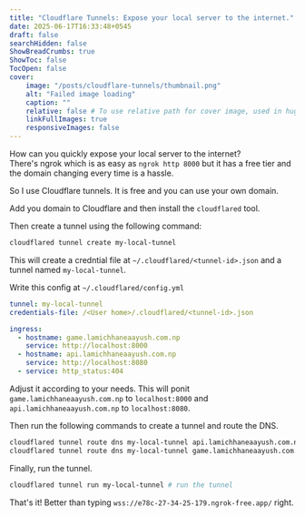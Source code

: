```yaml
---
title: "Cloudflare Tunnels: Expose your local server to the internet."
date: 2025-06-17T16:33:48+0545
draft: false 
searchHidden: false
ShowBreadCrumbs: true 
ShowToc: false
TocOpen: false
cover:
    image: "/posts/cloudflare-tunnels/thumbnail.png"
    alt: "Failed image loading"
    caption: ""
    relative: false # To use relative path for cover image, used in hugo Page-bundles
    linkFullImages: true
    responsiveImages: false
---
```


How can you quickly expose your local server to the internet?  
There's ngrok which is as easy as `ngrok http 8000` but it has a free tier and the domain changing every time is a hassle.

So I use Cloudflare tunnels. It is free and you can use your own domain.

Add you domain to Cloudflare and then install the `cloudflared` tool.

Then create a tunnel using the following command:
```bash
cloudflared tunnel create my-local-tunnel
```

This will create a credntial file at `~/.cloudflared/<tunnel-id>.json` and a tunnel named `my-local-tunnel`.

Write this config at `~/.cloudflared/config.yml`
```yaml
tunnel: my-local-tunnel
credentials-file: /<User home>/.cloudflared/<tunnel-id>.json

ingress:
  - hostname: game.lamichhaneaayush.com.np
    service: http://localhost:8000
  - hostname: api.lamichhaneaayush.com.np
    service: http://localhost:8080
  - service: http_status:404
  ```

Adjust it according to your needs.
This will ponit `game.lamichhaneaayush.com.np` to `localhost:8000` and `api.lamichhaneaayush.com.np` to `localhost:8080`.

Then run the following commands to create a tunnel and route the DNS.
```bash
cloudflared tunnel route dns my-local-tunnel api.lamichhaneaayush.com.np # point the CNAME for api to this tunnel
cloudflared tunnel route dns my-local-tunnel game.lamichhaneaayush.com.np # point the CNAME for game to this tunnel
```

Finally, run the tunnel.
```bash
cloudflared tunnel run my-local-tunnel # run the tunnel
```


That's it! Better than typing `wss://e78c-27-34-25-179.ngrok-free.app/` right.
